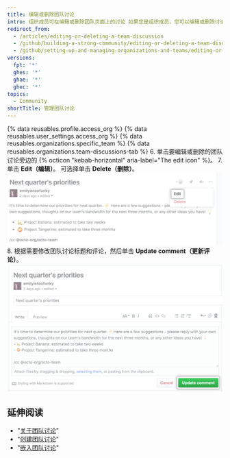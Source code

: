 ```yaml
---
title: 编辑或删除团队讨论
intro: 组织成员可在编辑或删除团队页面上的讨论 如果您是组织成员，您可以编辑或删除讨论。
redirect_from:
  - /articles/editing-or-deleting-a-team-discussion
  - /github/building-a-strong-community/editing-or-deleting-a-team-discussion
  - /github/setting-up-and-managing-organizations-and-teams/editing-or-deleting-a-team-discussion
versions:
  fpt: '*'
  ghes: '*'
  ghae: '*'
  ghec: '*'
topics:
  - Community
shortTitle: 管理团队讨论
---
```


{% data reusables.profile.access_org %}
{% data reusables.user_settings.access_org %}
{% data reusables.organizations.specific_team %}
{% data reusables.organizations.team-discussions-tab %}
6. 单击要编辑或删除的团队讨论旁边的 {% octicon "kebab-horizontal" aria-label="The edit icon" %}。
7. 单击 **Edit（编辑）**。 可选择单击 **Delete（删除）**。 ![编辑团队讨论按钮](/assets/images/help/projects/edit-team-discussions-button.png)
8. 根据需要修改团队讨论标题和评论，然后单击 **Update comment（更新评论）**。 ![更新评论按钮](/assets/images/help/projects/update-comment-button.png)

## 延伸阅读

  - "[关于团队讨论](/organizations/collaborating-with-your-team/about-team-discussions)"
  - "[创建团队讨论](/organizations/collaborating-with-your-team/creating-a-team-discussion)"
  - "[嵌入团队讨论](/organizations/collaborating-with-your-team/pinning-a-team-discussion)"
